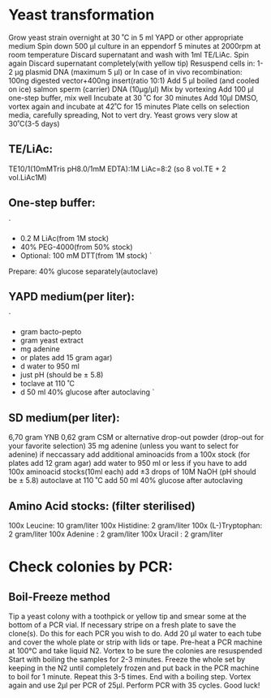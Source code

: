 # Yeast transformation

Grow yeast strain overnight at 30 ˚C in 5 ml YAPD or other appropriate medium
Spin down 500 µl culture in an eppendorf 5 minutes at 2000rpm at room temperature
Discard supernatant and wash with 1ml TE/LiAc. Spin again
Discard supernatant completely(with yellow tip)
Resuspend cells in: 	1-2 µg plasmid DNA (maximum 5 µl) or 
In case of in vivo recombination:	100ng digested vector+400ng insert(ratio 10:1)
Add 5 µl boiled (and cooled on ice) salmon sperm (carrier) DNA (10µg/µl)
Mix by vortexing
Add 100 µl one-step buffer, mix well
Incubate at 30 ˚C for 30 minutes
Add 10µl DMSO, vortex again and incubate at 42˚C for 15 minutes
Plate cells on selection media, carefully spreading, Not to vert dry.
Yeast grows very slow at 30˚C(3-5 days)

## TE/LiAc:
TE10/1(10mMTris pH8.0/1mM EDTA):1M LiAc=8:2
(so 8 vol.TE + 2 vol.LiAc1M)

## One-step buffer:
`
 - 0.2 M LiAc(from 1M stock) 
 - 40% PEG-4000(from 50% stock) 
 - Optional: 100 mM DTT(from 1M stock) 
`

Prepare: 40% glucose separately(autoclave)

## YAPD medium(per liter):
`
-  gram bacto-pepto
-  gram yeast extract
-  mg adenine
- or plates add 15 gram agar)
- d water to 950 ml
- just pH (should be ± 5.8)
- toclave at 110 ˚C
- d 50 ml 40% glucose after autoclaving
`

## SD medium(per liter):
  6,70 gram YNB
  0,62 gram CSM or alternative drop-out powder (drop-out for your favorite selection)
  35 mg adenine (unless you want to select for adenine)
  if neccassary add additional aminoacids from a 100x stock
  (for plates add 12 gram agar)
  add water to 950 ml or less if you have to add 100x aminoacid stocks(10ml each)
  add ±3 drops of 10M NaOH (pH should be ± 5.8)
  autoclave at 110 ˚C
  add 50 ml 40% glucose after autoclaving


## Amino Acid stocks: (filter sterilised)
100x Leucine: 10 gram/liter
100x Histidine: 2 gram/liter
100x (L-)Tryptophan: 2 gram/liter 
100x Adenine : 2 gram/liter
100x Uracil : 2 gram/liter

# Check colonies by PCR: 
## Boil-Freeze method
Tip a yeast colony with a toothpick or yellow tip and smear some at the bottom of a PCR vial. If necessary stripe on a fresh plate to save the clone(s). 
Do this for each PCR you wish to do.
Add 20 µl water to each tube and cover the whole plate or strip with lids or tape.
Pre-heat a PCR machine at 100°C and take liquid N2.
Vortex to be sure the colonies are resuspended
Start with boiling the samples for 2-3 minutes. Freeze the whole set by keeping in the N2 until completely frozen and put back in the PCR machine to boil for 1 minute. Repeat this 3-5 times. End with a boiling step.
Vortex again and use 2µl per PCR of 25µl.
Perform PCR with 35 cycles.
Good luck!
